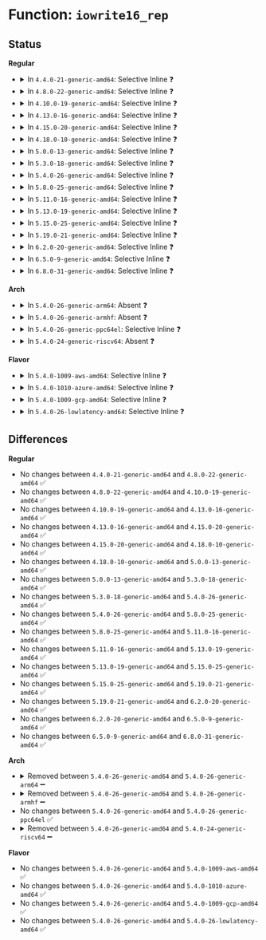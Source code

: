 # Function: <code>iowrite16_rep</code>

## Status
<b>Regular</b>
<ul>
<li>
<details>
<summary>In <code>4.4.0-21-generic-amd64</code>: Selective Inline ❓</summary>

```c
void iowrite16_rep(void * addr, const void * src, long unsigned int count)
```

```json
{
  "name": "iowrite16_rep",
  "collision_type": "Unique Global",
  "inline_type": "Selective",
  "funcs": [
    {
      "addr": 18446744071583050304,
      "name": "iowrite16_rep",
      "external": true,
      "loc": "lib/iomap.c:215",
      "file": "lib/iomap.c",
      "inline": "not declared, inlined",
      "caller_inline": [],
      "caller_func": [
        "drivers/ata/libata-sff.c:ata_sff_data_xfer",
        "drivers/ata/libata-sff.c:ata_sff_data_xfer",
        "drivers/ata/libata-sff.c:ata_sff_data_xfer32"
      ]
    }
  ],
  "symbols": [
    {
      "addr": 18446744071583050304,
      "name": "iowrite16_rep",
      "section": ".text",
      "bind": "STB_GLOBAL",
      "size": 78
    }
  ]
}
```
</details>
</li>
<li>
<details>
<summary>In <code>4.8.0-22-generic-amd64</code>: Selective Inline ❓</summary>

```c
void iowrite16_rep(void * addr, const void * src, long unsigned int count)
```

```json
{
  "name": "iowrite16_rep",
  "collision_type": "Unique Global",
  "inline_type": "Selective",
  "funcs": [
    {
      "addr": 18446744071583344496,
      "name": "iowrite16_rep",
      "external": true,
      "loc": "lib/iomap.c:215",
      "file": "lib/iomap.c",
      "inline": "not declared, inlined",
      "caller_inline": [],
      "caller_func": [
        "drivers/ata/libata-sff.c:ata_sff_data_xfer32",
        "drivers/ata/libata-sff.c:ata_sff_data_xfer",
        "drivers/ata/libata-sff.c:ata_sff_data_xfer"
      ]
    }
  ],
  "symbols": [
    {
      "addr": 18446744071583344496,
      "name": "iowrite16_rep",
      "section": ".text",
      "bind": "STB_GLOBAL",
      "size": 78
    }
  ]
}
```
</details>
</li>
<li>
<details>
<summary>In <code>4.10.0-19-generic-amd64</code>: Selective Inline ❓</summary>

```c
void iowrite16_rep(void * addr, const void * src, long unsigned int count)
```

```json
{
  "name": "iowrite16_rep",
  "collision_type": "Unique Global",
  "inline_type": "Selective",
  "funcs": [
    {
      "addr": 18446744071583469872,
      "name": "iowrite16_rep",
      "external": true,
      "loc": "lib/iomap.c:215",
      "file": "lib/iomap.c",
      "inline": "not declared, inlined",
      "caller_inline": [],
      "caller_func": [
        "drivers/ata/libata-sff.c:ata_sff_data_xfer32",
        "drivers/ata/libata-sff.c:ata_sff_data_xfer",
        "drivers/ata/libata-sff.c:ata_sff_data_xfer"
      ]
    }
  ],
  "symbols": [
    {
      "addr": 18446744071583469872,
      "name": "iowrite16_rep",
      "section": ".text",
      "bind": "STB_GLOBAL",
      "size": 78
    }
  ]
}
```
</details>
</li>
<li>
<details>
<summary>In <code>4.13.0-16-generic-amd64</code>: Selective Inline ❓</summary>

```c
void iowrite16_rep(void * addr, const void * src, long unsigned int count)
```

```json
{
  "name": "iowrite16_rep",
  "collision_type": "Unique Global",
  "inline_type": "Selective",
  "funcs": [
    {
      "addr": 18446744071583492112,
      "name": "iowrite16_rep",
      "external": true,
      "loc": "lib/iomap.c:215",
      "file": "lib/iomap.c",
      "inline": "not declared, inlined",
      "caller_inline": [],
      "caller_func": [
        "drivers/ata/libata-sff.c:ata_sff_data_xfer32",
        "drivers/ata/libata-sff.c:ata_sff_data_xfer",
        "drivers/ata/libata-sff.c:ata_sff_data_xfer"
      ]
    }
  ],
  "symbols": [
    {
      "addr": 18446744071583492112,
      "name": "iowrite16_rep",
      "section": ".text",
      "bind": "STB_GLOBAL",
      "size": 79
    }
  ]
}
```
</details>
</li>
<li>
<details>
<summary>In <code>4.15.0-20-generic-amd64</code>: Selective Inline ❓</summary>

```c
void iowrite16_rep(void * addr, const void * src, long unsigned int count)
```

```json
{
  "name": "iowrite16_rep",
  "collision_type": "Unique Global",
  "inline_type": "Selective",
  "funcs": [
    {
      "addr": 18446744071583673264,
      "name": "iowrite16_rep",
      "external": true,
      "loc": "lib/iomap.c:216",
      "file": "lib/iomap.c",
      "inline": "not declared, inlined",
      "caller_inline": [],
      "caller_func": [
        "drivers/ata/libata-sff.c:ata_sff_data_xfer32",
        "drivers/ata/libata-sff.c:ata_sff_data_xfer",
        "drivers/ata/libata-sff.c:ata_sff_data_xfer"
      ]
    }
  ],
  "symbols": [
    {
      "addr": 18446744071583673264,
      "name": "iowrite16_rep",
      "section": ".text",
      "bind": "STB_GLOBAL",
      "size": 105
    }
  ]
}
```
</details>
</li>
<li>
<details>
<summary>In <code>4.18.0-10-generic-amd64</code>: Selective Inline ❓</summary>

```c
void iowrite16_rep(void * addr, const void * src, long unsigned int count)
```

```json
{
  "name": "iowrite16_rep",
  "collision_type": "Unique Global",
  "inline_type": "Selective",
  "funcs": [
    {
      "addr": 18446744071583891040,
      "name": "iowrite16_rep",
      "external": true,
      "loc": "lib/iomap.c:216",
      "file": "lib/iomap.c",
      "inline": "not declared, inlined",
      "caller_inline": [],
      "caller_func": [
        "drivers/ata/libata-sff.c:ata_sff_data_xfer32",
        "drivers/ata/libata-sff.c:ata_sff_data_xfer",
        "drivers/ata/libata-sff.c:ata_sff_data_xfer"
      ]
    }
  ],
  "symbols": [
    {
      "addr": 18446744071583891040,
      "name": "iowrite16_rep",
      "section": ".text",
      "bind": "STB_GLOBAL",
      "size": 107
    }
  ]
}
```
</details>
</li>
<li>
<details>
<summary>In <code>5.0.0-13-generic-amd64</code>: Selective Inline ❓</summary>

```c
void iowrite16_rep(void * addr, const void * src, long unsigned int count)
```

```json
{
  "name": "iowrite16_rep",
  "collision_type": "Unique Global",
  "inline_type": "Selective",
  "funcs": [
    {
      "addr": 18446744071583975280,
      "name": "iowrite16_rep",
      "external": true,
      "loc": "lib/iomap.c:216",
      "file": "lib/iomap.c",
      "inline": "not declared, inlined",
      "caller_inline": [],
      "caller_func": [
        "drivers/ata/libata-sff.c:ata_sff_data_xfer32",
        "drivers/ata/libata-sff.c:ata_sff_data_xfer",
        "drivers/ata/libata-sff.c:ata_sff_data_xfer"
      ]
    }
  ],
  "symbols": [
    {
      "addr": 18446744071583975280,
      "name": "iowrite16_rep",
      "section": ".text",
      "bind": "STB_GLOBAL",
      "size": 107
    }
  ]
}
```
</details>
</li>
<li>
<details>
<summary>In <code>5.3.0-18-generic-amd64</code>: Selective Inline ❓</summary>

```c
void iowrite16_rep(void * addr, const void * src, long unsigned int count)
```

```json
{
  "name": "iowrite16_rep",
  "collision_type": "Unique Global",
  "inline_type": "Selective",
  "funcs": [
    {
      "addr": 18446744071584158016,
      "name": "iowrite16_rep",
      "external": true,
      "loc": "lib/iomap.c:348",
      "file": "lib/iomap.c",
      "inline": "not declared, inlined",
      "caller_inline": [],
      "caller_func": [
        "drivers/ata/libata-sff.c:ata_sff_data_xfer32",
        "drivers/ata/libata-sff.c:ata_sff_data_xfer",
        "drivers/ata/libata-sff.c:ata_sff_data_xfer"
      ]
    }
  ],
  "symbols": [
    {
      "addr": 18446744071584158016,
      "name": "iowrite16_rep",
      "section": ".text",
      "bind": "STB_GLOBAL",
      "size": 106
    }
  ]
}
```
</details>
</li>
<li>
<details>
<summary>In <code>5.4.0-26-generic-amd64</code>: Selective Inline ❓</summary>

```c
void iowrite16_rep(void * addr, const void * src, long unsigned int count)
```

```json
{
  "name": "iowrite16_rep",
  "collision_type": "Unique Global",
  "inline_type": "Selective",
  "funcs": [
    {
      "addr": 18446744071584291760,
      "name": "iowrite16_rep",
      "external": true,
      "loc": "lib/iomap.c:348",
      "file": "lib/iomap.c",
      "inline": "not declared, inlined",
      "caller_inline": [],
      "caller_func": [
        "drivers/ata/libata-sff.c:ata_sff_data_xfer32",
        "drivers/ata/libata-sff.c:ata_sff_data_xfer",
        "drivers/ata/libata-sff.c:ata_sff_data_xfer"
      ]
    }
  ],
  "symbols": [
    {
      "addr": 18446744071584291760,
      "name": "iowrite16_rep",
      "section": ".text",
      "bind": "STB_GLOBAL",
      "size": 106
    }
  ]
}
```
</details>
</li>
<li>
<details>
<summary>In <code>5.8.0-25-generic-amd64</code>: Selective Inline ❓</summary>

```c
void iowrite16_rep(void * addr, const void * src, long unsigned int count)
```

```json
{
  "name": "iowrite16_rep",
  "collision_type": "Unique Global",
  "inline_type": "Selective",
  "funcs": [
    {
      "addr": 18446744071584702224,
      "name": "iowrite16_rep",
      "external": true,
      "loc": "lib/iomap.c:348",
      "file": "lib/iomap.c",
      "inline": "not declared, inlined",
      "caller_inline": [],
      "caller_func": [
        "drivers/ata/libata-sff.c:ata_sff_data_xfer32",
        "drivers/ata/libata-sff.c:ata_sff_data_xfer",
        "drivers/ata/libata-sff.c:ata_sff_data_xfer"
      ]
    }
  ],
  "symbols": [
    {
      "addr": 18446744071584702224,
      "name": "iowrite16_rep",
      "section": ".text",
      "bind": "STB_GLOBAL",
      "size": 137
    }
  ]
}
```
</details>
</li>
<li>
<details>
<summary>In <code>5.11.0-16-generic-amd64</code>: Selective Inline ❓</summary>

```c
void iowrite16_rep(void * addr, const void * src, long unsigned int count)
```

```json
{
  "name": "iowrite16_rep",
  "collision_type": "Unique Global",
  "inline_type": "Selective",
  "funcs": [
    {
      "addr": 18446744071584815520,
      "name": "iowrite16_rep",
      "external": true,
      "loc": "lib/iomap.c:348",
      "file": "lib/iomap.c",
      "inline": "not declared, inlined",
      "caller_inline": [],
      "caller_func": [
        "drivers/ata/libata-sff.c:ata_sff_data_xfer32",
        "drivers/ata/libata-sff.c:ata_sff_data_xfer",
        "drivers/ata/libata-sff.c:ata_sff_data_xfer"
      ]
    }
  ],
  "symbols": [
    {
      "addr": 18446744071584815520,
      "name": "iowrite16_rep",
      "section": ".text",
      "bind": "STB_GLOBAL",
      "size": 137
    }
  ]
}
```
</details>
</li>
<li>
<details>
<summary>In <code>5.13.0-19-generic-amd64</code>: Selective Inline ❓</summary>

```c
void iowrite16_rep(void * addr, const void * src, long unsigned int count)
```

```json
{
  "name": "iowrite16_rep",
  "collision_type": "Unique Global",
  "inline_type": "Selective",
  "funcs": [
    {
      "addr": 18446744071584860080,
      "name": "iowrite16_rep",
      "external": true,
      "loc": "lib/iomap.c:348",
      "file": "lib/iomap.c",
      "inline": "not declared, inlined",
      "caller_inline": [],
      "caller_func": [
        "drivers/ata/libata-sff.c:ata_sff_data_xfer32",
        "drivers/ata/libata-sff.c:ata_sff_data_xfer",
        "drivers/ata/libata-sff.c:ata_sff_data_xfer"
      ]
    }
  ],
  "symbols": [
    {
      "addr": 18446744071584860080,
      "name": "iowrite16_rep",
      "section": ".text",
      "bind": "STB_GLOBAL",
      "size": 137
    }
  ]
}
```
</details>
</li>
<li>
<details>
<summary>In <code>5.15.0-25-generic-amd64</code>: Selective Inline ❓</summary>

```c
void iowrite16_rep(void * addr, const void * src, long unsigned int count)
```

```json
{
  "name": "iowrite16_rep",
  "collision_type": "Unique Global",
  "inline_type": "Selective",
  "funcs": [
    {
      "addr": 18446744071585281536,
      "name": "iowrite16_rep",
      "external": true,
      "loc": "lib/iomap.c:348",
      "file": "lib/iomap.c",
      "inline": "not declared, inlined",
      "caller_inline": [],
      "caller_func": [
        "drivers/ata/libata-sff.c:ata_sff_data_xfer32",
        "drivers/ata/libata-sff.c:ata_sff_data_xfer",
        "drivers/ata/libata-sff.c:ata_sff_data_xfer"
      ]
    }
  ],
  "symbols": [
    {
      "addr": 18446744071585281536,
      "name": "iowrite16_rep",
      "section": ".text",
      "bind": "STB_GLOBAL",
      "size": 134
    }
  ]
}
```
</details>
</li>
<li>
<details>
<summary>In <code>5.19.0-21-generic-amd64</code>: Selective Inline ❓</summary>

```c
void iowrite16_rep(void * addr, const void * src, long unsigned int count)
```

```json
{
  "name": "iowrite16_rep",
  "collision_type": "Unique Global",
  "inline_type": "Selective",
  "funcs": [
    {
      "addr": 18446744071586133312,
      "name": "iowrite16_rep",
      "external": true,
      "loc": "lib/iomap.c:348",
      "file": "lib/iomap.c",
      "inline": "not declared, inlined",
      "caller_inline": [],
      "caller_func": [
        "drivers/ata/libata-sff.c:ata_sff_data_xfer32",
        "drivers/ata/libata-sff.c:ata_sff_data_xfer",
        "drivers/ata/libata-sff.c:ata_sff_data_xfer"
      ]
    }
  ],
  "symbols": [
    {
      "addr": 18446744071586133312,
      "name": "iowrite16_rep",
      "section": ".text",
      "bind": "STB_GLOBAL",
      "size": 240
    }
  ]
}
```
</details>
</li>
<li>
<details>
<summary>In <code>6.2.0-20-generic-amd64</code>: Selective Inline ❓</summary>

```c
void iowrite16_rep(void * addr, const void * src, long unsigned int count)
```

```json
{
  "name": "iowrite16_rep",
  "collision_type": "Unique Global",
  "inline_type": "Selective",
  "funcs": [
    {
      "addr": 18446744071587124416,
      "name": "iowrite16_rep",
      "external": true,
      "loc": "lib/iomap.c:388",
      "file": "lib/iomap.c",
      "inline": "not declared, inlined",
      "caller_inline": [],
      "caller_func": [
        "drivers/ata/libata-sff.c:ata_sff_data_xfer32",
        "drivers/ata/libata-sff.c:ata_sff_data_xfer",
        "drivers/ata/libata-sff.c:ata_sff_data_xfer"
      ]
    }
  ],
  "symbols": [
    {
      "addr": 18446744071587124416,
      "name": "iowrite16_rep",
      "section": ".text",
      "bind": "STB_GLOBAL",
      "size": 240
    }
  ]
}
```
</details>
</li>
<li>
<details>
<summary>In <code>6.5.0-9-generic-amd64</code>: Selective Inline ❓</summary>

```c
void iowrite16_rep(void * addr, const void * src, long unsigned int count)
```

```json
{
  "name": "iowrite16_rep",
  "collision_type": "Unique Global",
  "inline_type": "Selective",
  "funcs": [
    {
      "addr": 18446744071587386624,
      "name": "iowrite16_rep",
      "external": true,
      "loc": "lib/iomap.c:388",
      "file": "lib/iomap.c",
      "inline": "not declared, inlined",
      "caller_inline": [],
      "caller_func": [
        "drivers/ata/libata-sff.c:ata_sff_data_xfer32",
        "drivers/ata/libata-sff.c:ata_sff_data_xfer",
        "drivers/ata/libata-sff.c:ata_sff_data_xfer"
      ]
    }
  ],
  "symbols": [
    {
      "addr": 18446744071587386624,
      "name": "iowrite16_rep",
      "section": ".text",
      "bind": "STB_GLOBAL",
      "size": 240
    }
  ]
}
```
</details>
</li>
<li>
<details>
<summary>In <code>6.8.0-31-generic-amd64</code>: Selective Inline ❓</summary>

```c
void iowrite16_rep(void * addr, const void * src, long unsigned int count)
```

```json
{
  "name": "iowrite16_rep",
  "collision_type": "Unique Global",
  "inline_type": "Selective",
  "funcs": [
    {
      "addr": 18446744071587720976,
      "name": "iowrite16_rep",
      "external": true,
      "loc": "lib/iomap.c:388",
      "file": "lib/iomap.c",
      "inline": "not declared, inlined",
      "caller_inline": [],
      "caller_func": [
        "drivers/ata/libata-sff.c:ata_sff_data_xfer32",
        "drivers/ata/libata-sff.c:ata_sff_data_xfer",
        "drivers/ata/libata-sff.c:ata_sff_data_xfer"
      ]
    }
  ],
  "symbols": [
    {
      "addr": 18446744071587720976,
      "name": "iowrite16_rep",
      "section": ".text",
      "bind": "STB_GLOBAL",
      "size": 240
    }
  ]
}
```
</details>
</li>
</ul>
<b>Arch</b>
<ul>
<li>
<details>
<summary>In <code>5.4.0-26-generic-arm64</code>: Absent ❓</summary>

```json
{
  "name": "iowrite16_rep",
  "collision_type": "Static Duplication",
  "inline_type": "Full",
  "funcs": [
    {
      "addr": 18446603336499791388,
      "name": "iowrite16_rep",
      "external": false,
      "loc": "include/asm-generic/io.h:854",
      "file": "drivers/ata/libata-sff.c",
      "inline": "declared, inlined",
      "caller_inline": [
        "drivers/ata/libata-sff.c:ata_sff_data_xfer32",
        "drivers/ata/libata-sff.c:ata_sff_data_xfer32",
        "drivers/ata/libata-sff.c:ata_sff_data_xfer",
        "drivers/ata/libata-sff.c:ata_sff_data_xfer",
        "drivers/ata/libata-sff.c:ata_sff_data_xfer",
        "drivers/ata/libata-sff.c:ata_sff_data_xfer"
      ],
      "caller_func": []
    },
    {
      "addr": 18446603336500103756,
      "name": "iowrite16_rep",
      "external": false,
      "loc": "include/asm-generic/io.h:854",
      "file": "drivers/net/ethernet/smsc/smc91x.c",
      "inline": "declared, inlined",
      "caller_inline": [
        "drivers/net/ethernet/smsc/smc91x.c:smc_hardware_send_pkt",
        "drivers/net/ethernet/smsc/smc91x.c:smc_hardware_send_pkt",
        "drivers/net/ethernet/smsc/smc91x.c:smc_hardware_send_pkt",
        "drivers/net/ethernet/smsc/smc91x.c:smc_hardware_send_pkt",
        "drivers/net/ethernet/smsc/smc91x.c:smc_hardware_send_pkt",
        "drivers/net/ethernet/smsc/smc91x.c:smc_hardware_send_pkt"
      ],
      "caller_func": []
    }
  ],
  "symbols": []
}
```
</details>
</li>
<li>
<details>
<summary>In <code>5.4.0-26-generic-armhf</code>: Absent ❓</summary>

```json
{
  "name": "iowrite16_rep",
  "collision_type": "Static Duplication",
  "inline_type": "Full",
  "funcs": [
    {
      "addr": 3232231012,
      "name": "iowrite16_rep",
      "external": false,
      "loc": "include/asm-generic/io.h:854",
      "file": "drivers/ata/libata-sff.c",
      "inline": "declared, inlined",
      "caller_inline": [
        "drivers/ata/libata-sff.c:ata_sff_data_xfer32",
        "drivers/ata/libata-sff.c:ata_sff_data_xfer",
        "drivers/ata/libata-sff.c:ata_sff_data_xfer"
      ],
      "caller_func": []
    },
    {
      "addr": 3232379156,
      "name": "iowrite16_rep",
      "external": false,
      "loc": "include/asm-generic/io.h:854",
      "file": "drivers/mtd/nand/raw/nand_legacy.c",
      "inline": "declared, inlined",
      "caller_inline": [
        "drivers/mtd/nand/raw/nand_legacy.c:nand_write_buf16"
      ],
      "caller_func": []
    },
    {
      "addr": 3233175828,
      "name": "iowrite16_rep",
      "external": false,
      "loc": "include/asm-generic/io.h:854",
      "file": "drivers/usb/musb/musb_core.c",
      "inline": "declared, inlined",
      "caller_inline": [
        "drivers/usb/musb/musb_core.c:musb_default_write_fifo"
      ],
      "caller_func": []
    }
  ],
  "symbols": []
}
```
</details>
</li>
<li>
<details>
<summary>In <code>5.4.0-26-generic-ppc64el</code>: Selective Inline ❓</summary>

```c
void iowrite16_rep(void * addr, const void * src, long unsigned int count)
```

```json
{
  "name": "iowrite16_rep",
  "collision_type": "Unique Global",
  "inline_type": "Selective",
  "funcs": [
    {
      "addr": 13835058055290441920,
      "name": "iowrite16_rep",
      "external": true,
      "loc": "lib/iomap.c:348",
      "file": "lib/iomap.c",
      "inline": "not declared, inlined",
      "caller_inline": [],
      "caller_func": [
        "drivers/ata/libata-sff.c:ata_sff_data_xfer32",
        "drivers/ata/libata-sff.c:ata_sff_data_xfer",
        "drivers/ata/libata-sff.c:ata_sff_data_xfer"
      ]
    }
  ],
  "symbols": [
    {
      "addr": 13835058055290441920,
      "name": "iowrite16_rep",
      "section": ".text",
      "bind": "STB_GLOBAL",
      "size": 188
    }
  ]
}
```
</details>
</li>
<li>
<details>
<summary>In <code>5.4.0-24-generic-riscv64</code>: Absent ❓</summary>

```json
{
  "name": "iowrite16_rep",
  "collision_type": "Unique Static",
  "inline_type": "Full",
  "funcs": [
    {
      "addr": 18446743936276941338,
      "name": "iowrite16_rep",
      "external": false,
      "loc": "include/asm-generic/io.h:854",
      "file": "drivers/ata/libata-sff.c",
      "inline": "declared, inlined",
      "caller_inline": [
        "drivers/ata/libata-sff.c:ata_sff_data_xfer32",
        "drivers/ata/libata-sff.c:ata_sff_data_xfer",
        "drivers/ata/libata-sff.c:ata_sff_data_xfer"
      ],
      "caller_func": []
    }
  ],
  "symbols": []
}
```
</details>
</li>
</ul>
<b>Flavor</b>
<ul>
<li>
<details>
<summary>In <code>5.4.0-1009-aws-amd64</code>: Selective Inline ❓</summary>

```c
void iowrite16_rep(void * addr, const void * src, long unsigned int count)
```

```json
{
  "name": "iowrite16_rep",
  "collision_type": "Unique Global",
  "inline_type": "Selective",
  "funcs": [
    {
      "addr": 18446744071584260496,
      "name": "iowrite16_rep",
      "external": true,
      "loc": "lib/iomap.c:348",
      "file": "lib/iomap.c",
      "inline": "not declared, inlined",
      "caller_inline": [],
      "caller_func": [
        "drivers/ata/libata-sff.c:ata_sff_data_xfer32",
        "drivers/ata/libata-sff.c:ata_sff_data_xfer",
        "drivers/ata/libata-sff.c:ata_sff_data_xfer"
      ]
    }
  ],
  "symbols": [
    {
      "addr": 18446744071584260496,
      "name": "iowrite16_rep",
      "section": ".text",
      "bind": "STB_GLOBAL",
      "size": 106
    }
  ]
}
```
</details>
</li>
<li>
<details>
<summary>In <code>5.4.0-1010-azure-amd64</code>: Selective Inline ❓</summary>

```c
void iowrite16_rep(void * addr, const void * src, long unsigned int count)
```

```json
{
  "name": "iowrite16_rep",
  "collision_type": "Unique Global",
  "inline_type": "Selective",
  "funcs": [
    {
      "addr": 18446744071584195696,
      "name": "iowrite16_rep",
      "external": true,
      "loc": "lib/iomap.c:348",
      "file": "lib/iomap.c",
      "inline": "not declared, inlined",
      "caller_inline": [],
      "caller_func": [
        "drivers/ata/libata-sff.c:ata_sff_data_xfer32",
        "drivers/ata/libata-sff.c:ata_sff_data_xfer",
        "drivers/ata/libata-sff.c:ata_sff_data_xfer"
      ]
    }
  ],
  "symbols": [
    {
      "addr": 18446744071584195696,
      "name": "iowrite16_rep",
      "section": ".text",
      "bind": "STB_GLOBAL",
      "size": 106
    }
  ]
}
```
</details>
</li>
<li>
<details>
<summary>In <code>5.4.0-1009-gcp-amd64</code>: Selective Inline ❓</summary>

```c
void iowrite16_rep(void * addr, const void * src, long unsigned int count)
```

```json
{
  "name": "iowrite16_rep",
  "collision_type": "Unique Global",
  "inline_type": "Selective",
  "funcs": [
    {
      "addr": 18446744071584244256,
      "name": "iowrite16_rep",
      "external": true,
      "loc": "lib/iomap.c:348",
      "file": "lib/iomap.c",
      "inline": "not declared, inlined",
      "caller_inline": [],
      "caller_func": [
        "drivers/ata/libata-sff.c:ata_sff_data_xfer32",
        "drivers/ata/libata-sff.c:ata_sff_data_xfer",
        "drivers/ata/libata-sff.c:ata_sff_data_xfer"
      ]
    }
  ],
  "symbols": [
    {
      "addr": 18446744071584244256,
      "name": "iowrite16_rep",
      "section": ".text",
      "bind": "STB_GLOBAL",
      "size": 106
    }
  ]
}
```
</details>
</li>
<li>
<details>
<summary>In <code>5.4.0-26-lowlatency-amd64</code>: Selective Inline ❓</summary>

```c
void iowrite16_rep(void * addr, const void * src, long unsigned int count)
```

```json
{
  "name": "iowrite16_rep",
  "collision_type": "Unique Global",
  "inline_type": "Selective",
  "funcs": [
    {
      "addr": 18446744071584349088,
      "name": "iowrite16_rep",
      "external": true,
      "loc": "lib/iomap.c:348",
      "file": "lib/iomap.c",
      "inline": "not declared, inlined",
      "caller_inline": [],
      "caller_func": [
        "drivers/ata/libata-sff.c:ata_sff_data_xfer32",
        "drivers/ata/libata-sff.c:ata_sff_data_xfer",
        "drivers/ata/libata-sff.c:ata_sff_data_xfer"
      ]
    }
  ],
  "symbols": [
    {
      "addr": 18446744071584349088,
      "name": "iowrite16_rep",
      "section": ".text",
      "bind": "STB_GLOBAL",
      "size": 106
    }
  ]
}
```
</details>
</li>
</ul>

## Differences
<b>Regular</b>
<ul>
<li>
No changes between <code>4.4.0-21-generic-amd64</code> and <code>4.8.0-22-generic-amd64</code> ✅
</li>
<li>
No changes between <code>4.8.0-22-generic-amd64</code> and <code>4.10.0-19-generic-amd64</code> ✅
</li>
<li>
No changes between <code>4.10.0-19-generic-amd64</code> and <code>4.13.0-16-generic-amd64</code> ✅
</li>
<li>
No changes between <code>4.13.0-16-generic-amd64</code> and <code>4.15.0-20-generic-amd64</code> ✅
</li>
<li>
No changes between <code>4.15.0-20-generic-amd64</code> and <code>4.18.0-10-generic-amd64</code> ✅
</li>
<li>
No changes between <code>4.18.0-10-generic-amd64</code> and <code>5.0.0-13-generic-amd64</code> ✅
</li>
<li>
No changes between <code>5.0.0-13-generic-amd64</code> and <code>5.3.0-18-generic-amd64</code> ✅
</li>
<li>
No changes between <code>5.3.0-18-generic-amd64</code> and <code>5.4.0-26-generic-amd64</code> ✅
</li>
<li>
No changes between <code>5.4.0-26-generic-amd64</code> and <code>5.8.0-25-generic-amd64</code> ✅
</li>
<li>
No changes between <code>5.8.0-25-generic-amd64</code> and <code>5.11.0-16-generic-amd64</code> ✅
</li>
<li>
No changes between <code>5.11.0-16-generic-amd64</code> and <code>5.13.0-19-generic-amd64</code> ✅
</li>
<li>
No changes between <code>5.13.0-19-generic-amd64</code> and <code>5.15.0-25-generic-amd64</code> ✅
</li>
<li>
No changes between <code>5.15.0-25-generic-amd64</code> and <code>5.19.0-21-generic-amd64</code> ✅
</li>
<li>
No changes between <code>5.19.0-21-generic-amd64</code> and <code>6.2.0-20-generic-amd64</code> ✅
</li>
<li>
No changes between <code>6.2.0-20-generic-amd64</code> and <code>6.5.0-9-generic-amd64</code> ✅
</li>
<li>
No changes between <code>6.5.0-9-generic-amd64</code> and <code>6.8.0-31-generic-amd64</code> ✅
</li>
</ul>
<b>Arch</b>
<ul>
<li>
<details>
<summary>Removed between <code>5.4.0-26-generic-amd64</code> and <code>5.4.0-26-generic-arm64</code> ➖</summary>

```c
void iowrite16_rep(void * addr, const void * src, long unsigned int count)
```
</details>
</li>
<li>
<details>
<summary>Removed between <code>5.4.0-26-generic-amd64</code> and <code>5.4.0-26-generic-armhf</code> ➖</summary>

```c
void iowrite16_rep(void * addr, const void * src, long unsigned int count)
```
</details>
</li>
<li>
No changes between <code>5.4.0-26-generic-amd64</code> and <code>5.4.0-26-generic-ppc64el</code> ✅
</li>
<li>
<details>
<summary>Removed between <code>5.4.0-26-generic-amd64</code> and <code>5.4.0-24-generic-riscv64</code> ➖</summary>

```c
void iowrite16_rep(void * addr, const void * src, long unsigned int count)
```
</details>
</li>
</ul>
<b>Flavor</b>
<ul>
<li>
No changes between <code>5.4.0-26-generic-amd64</code> and <code>5.4.0-1009-aws-amd64</code> ✅
</li>
<li>
No changes between <code>5.4.0-26-generic-amd64</code> and <code>5.4.0-1010-azure-amd64</code> ✅
</li>
<li>
No changes between <code>5.4.0-26-generic-amd64</code> and <code>5.4.0-1009-gcp-amd64</code> ✅
</li>
<li>
No changes between <code>5.4.0-26-generic-amd64</code> and <code>5.4.0-26-lowlatency-amd64</code> ✅
</li>
</ul>
